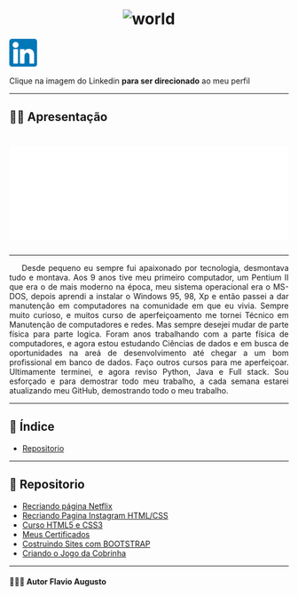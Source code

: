 <h1 align="center">
            <img src="https://github.com/flavioavds/apresentacao-github/blob/master/globoworld2.gif" alt="world" width="900"/>
</h1>

<a href="https://www.linkedin.com/in/flavio-augusto-venancio-de-souza-9083981a3" target="_blank"><img src="https://github.com/flavioavds/apresentacao-github/blob/master/linkdin.png" alt="linkdin" width="50"></a>

Clique na imagem do Linkedin **para ser direcionado** ao meu perfil

---

## 👨‍🎓 Apresentação

<h1>
    <img src="https://github.com/flavioavds/apresentacao-github/blob/master/homemletra2.gif" alt="homemletra" width="auto"/>
</h1>


---
<p align="justify">
&nbsp;&nbsp;&nbsp;&nbsp;Desde pequeno eu sempre fui apaixonado por tecnologia, desmontava tudo e montava. Aos 9 anos tive meu primeiro computador, um Pentium II que era o de mais moderno na época, meu sistema operacional era o MS-DOS, depois aprendi a instalar o Windows 95, 98, Xp e então passei a dar manutenção em computadores na comunidade em que eu vivia. Sempre muito curioso, e muitos curso de aperfeiçoamento me tornei Técnico em Manutenção de computadores e redes. Mas sempre desejei mudar de parte física para parte logica. Foram anos trabalhando com a parte física de computadores, e agora estou estudando Ciências de dados e em busca de oportunidades na areá de desenvolvimento até chegar a um bom profissional em banco de dados. Faço outros cursos para me aperfeiçoar. Ultimamente terminei, e agora reviso Python, Java e Full stack. Sou esforçado e para demostrar todo meu trabalho,  a cada semana estarei atualizando meu GitHub, demostrando todo o meu trabalho.
</p>

--- 
## 📖 Índice

- [Repositorio](#-repositorio)
            
---
            
## 📂 Repositorio
   
- [Recriando página Netflix](https://github.com/flavioavds/recriando-Netflix)
- [Recriando Pagina Instagram HTML/CSS](https://github.com/flavioavds/recriando-pagina-instagram-github)
- [Curso HTML5 e CSS3](https://github.com/flavioavds/curso-html-e-css3)
- [Meus Certificados](https://github.com/flavioavds/meus-certificados)
- [Costruindo Sites com BOOTSTRAP](https://github.com/flavioavds/construindo-sites-bootstrap)
- [Criando o Jogo da Cobrinha](https://github.com/flavioavds/projeto-cobrinha)
           
---
            
#### 👨🏻‍🎓 Autor Flavio Augusto
